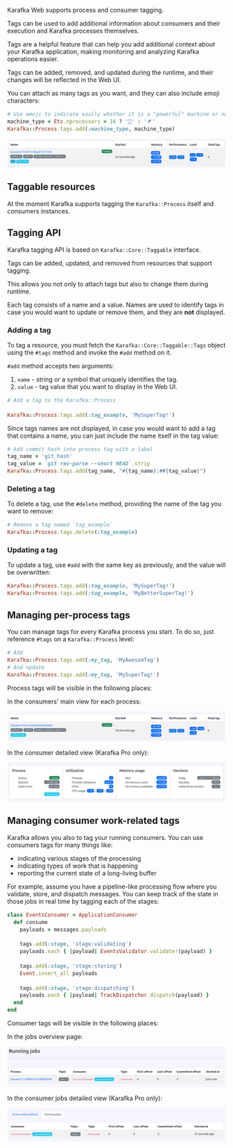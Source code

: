 Karafka Web supports process and consumer tagging.

Tags can be used to add additional information about consumers and their execution and Karafka processes themselves.

Tags are a helpful feature that can help you add additional context about your Karafka application, making monitoring and analyzing Karafka operations easier.

Tags can be added, removed, and updated during the runtime, and their changes will be reflected in the Web UI.

You can attach as many tags as you want, and they can also include emoji characters:

```ruby
# Use emoji to indicate easily whether it is a "powerful" machine or not
machine_type = Etc.nprocessors > 16 ? '💪' : '🪶'
Karafka::Process.tags.add(:machine_type, machine_type)
```

<p align="center">
  <img src="https://raw.githubusercontent.com/karafka/misc/master/printscreens/web-ui/tags-emoji.png" alt="karafka web emoji tagging presentation" />
</p>

## Taggable resources

At the moment Karafka supports tagging the `Karafka::Process` itself and consumers instances.

## Tagging API

Karafka tagging API is based on `Karafka::Core::Taggable` interface.

Tags can be added, updated, and removed from resources that support tagging.

This allows you not only to attach tags but also to change them during runtime.

Each tag consists of a name and a value. Names are used to identify tags in case you would want to update or remove them, and they are **not** displayed.

### Adding a tag

To tag a resource, you must fetch the `Karafka::Core::Taggable::Tags` object using the `#tags` method and invoke the `#add` method on it.

`#add` method accepts two arguments:

1. `name` - string or a symbol that uniquely identifies the tag.
2. `value` - tag value that you want to display in the Web UI.

```ruby
# Add a tag to the Karafka::Process

Karafka::Process.tags.add(:tag_example, 'MySuperTag!')
```

Since tags names are not displayed, in case you would want to add a tag that contains a name, you can just include the name itself in the tag value:

```ruby
# Add commit hash into process tag with a label
tag_name = 'git_hash'
tag_value = `git rev-parse --short HEAD`.strip
Karafka::Process.tags.add(tag_name, "#{tag_name}:##{tag_value}")
```

### Deleting a tag

To delete a tag, use the `#delete` method, providing the name of the tag you want to remove:

```ruby
# Remove a tag named `tag_example`
Karafka::Process.tags.delete(:tag_example)
```

### Updating a tag

To update a tag, use `#add` with the same key as previously, and the value will be overwritten:

```ruby
Karafka::Process.tags.add(:tag_example, 'MySuperTag!')
Karafka::Process.tags.add(:tag_example, 'MyBetterSuperTag!')
```

## Managing per-process tags

You can manage tags for every Karafka process you start. To do so, just reference `#tags` on a `Karafka::Process` level:

```ruby
# Add
Karafka::Process.tags.add(:my_tag, 'MyAwesomTag')
# And update
Karafka::Process.tags.add(:my_tag, 'MySuperTag!')
```

Process tags will be visible in the following places:

In the consumers' main view for each process:

<p align="center">
  <img src="https://raw.githubusercontent.com/karafka/misc/master/printscreens/web-ui/tags-process1.png" alt="karafka web tagging presentation" />
</p>

In the consumer detailed view (Karafka Pro only):

<p align="center">
  <img src="https://raw.githubusercontent.com/karafka/misc/master/printscreens/web-ui/tags-process2.png" alt="karafka web tagging presentation" />
</p>

## Managing consumer work-related tags

Karafka allows you also to tag your running consumers. You can use consumers tags for many things like:

- indicating various stages of the processing
- indicating types of work that is happening
- reporting the current state of a long-living buffer

For example, assume you have a pipeline-like processing flow where you validate, store, and dispatch messages. You can keep track of the state in those jobs in real time by tagging each of the stages:

```ruby
class EventsConsumer < ApplicationConsumer
  def consume
    payloads = messages.payloads

    tags.add(:stage, 'stage:validating')
    payloads.each { |payload| EventsValidator.validate!(payload) }

    tags.add(:stage, 'stage:storing')
    Event.insert_all payloads

    tags.add(:stage, 'stage:dispatching')
    payloads.each { |payload| TrackDispatcher.dispatch(payload) }
  end
end
```

Consumer tags will be visible in the following places:

In the jobs overview page:

<p align="center">
  <img src="https://raw.githubusercontent.com/karafka/misc/master/printscreens/web-ui/tags-job1.png" alt="karafka web tagging presentation" />
</p>

In the consumer jobs detailed view (Karafka Pro only):

<p align="center">
  <img src="https://raw.githubusercontent.com/karafka/misc/master/printscreens/web-ui/tags-job2.png" alt="karafka web tagging presentation" />
</p>
